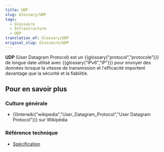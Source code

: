 ```yaml
---
title: UDP
slug: Glossary/UDP
tags:
  - Glossaire
  - Infrastructure
  - UDP
translation_of: Glossary/UDP
original_slug: Glossaire/UDP
---
```

<p><strong>UDP </strong>(User Datagram Protocol) est un {{glossary("protocol","protocole")}} de longue date utilisé avec {{glossary("IPv6","IP")}} pour envoyer des données lorsque la vitesse de transmission et l'efficacité importent davantage que la sécurité et la fiabilitié.</p>

<h2 id="Pour_en_savoir_plus">Pour en savoir plus</h2>

<h3 id="Culture_générale">Culture générale</h3>

<ul>
 <li>{{Interwiki("wikipedia","User_Datagram_Protocol","User Datagram Protocol")}} sur Wikipédia</li>
</ul>

<h3 id="Référence_technique">Référence technique</h3>

<ul>
 <li><a href="http://tools.ietf.org/html/rfc768">Spécification</a></li>
</ul>

<ul>
</ul>
